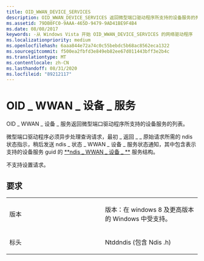 ```yaml
---
title: OID_WWAN_DEVICE_SERVICES
description: OID_WWAN_DEVICE_SERVICES 返回微型端口驱动程序所支持的设备服务的列表。NDIS_WWAN_DEVICE_SERVICES 结构，它指示受支持的设备服务 Guid。
ms.assetid: 79DB0FC0-9AAA-465D-9479-9AD41BE9F4B4
ms.date: 08/08/2017
keywords: -从 Windows Vista 开始 OID_WWAN_DEVICE_SERVICES 的网络驱动程序
ms.localizationpriority: medium
ms.openlocfilehash: 6aaa844e72a74c0c55bebdc5b68ac8562eca1322
ms.sourcegitcommit: f500ea2fbfd3e849eb82ee67d011443bff3e2b4c
ms.translationtype: MT
ms.contentlocale: zh-CN
ms.lasthandoff: 08/31/2020
ms.locfileid: "89212117"
---
```

# <a name="oid_wwan_device_services"></a>OID \_ WWAN \_ 设备 \_ 服务


OID \_ WWAN \_ 设备 \_ 服务返回微型端口驱动程序所支持的设备服务的列表。

微型端口驱动程序必须异步处理查询请求，最初 \_ 返回 \_ \_ 原始请求所需的 ndis 状态指示，稍后发送 ndis \_ 状态 \_ WWAN \_ 设备 \_ 服务状态通知，其中包含表示支持的设备服务 guid 的 [**ndis \_ WWAN \_ 设备 \_ **](/windows-hardware/drivers/ddi/_netvista/) 服务结构。

不支持设置请求。

<a name="requirements"></a>要求
------------

<table>
<colgroup>
<col width="50%" />
<col width="50%" />
</colgroup>
<tbody>
<tr class="odd">
<td><p>版本</p></td>
<td><p>版本：在 windows 8 及更高版本的 Windows 中受支持。</p></td>
</tr>
<tr class="even">
<td><p>标头</p></td>
<td>Ntddndis (包含 Ndis .h) </td>
</tr>
</tbody>
</table>

 

